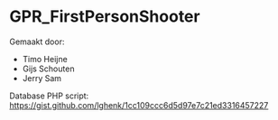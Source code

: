 # GPR_FirstPersonShooter

Gemaakt door:
- Timo Heijne
- Gijs Schouten
- Jerry Sam

Database PHP script: https://gist.github.com/lghenk/1cc109ccc6d5d97e7c21ed3316457227
